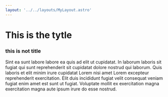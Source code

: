 ```yaml
---
layout: '../../layouts/MyLayout.astro'
---
```

# This is the tytle 

### this is not title



Sint ea sunt labore labore ea quis ad elit ut cupidatat. In laborum laboris sit fugiat qui sunt reprehenderit sit cupidatat dolore nostrud qui laborum. Quis laboris et elit minim irure cupidatat Lorem nisi amet Lorem excepteur reprehenderit exercitation. Elit duis incididunt fugiat velit consequat veniam fugiat enim amet est sunt ut fugiat. Voluptate mollit ex exercitation magna exercitation magna aute ipsum irure do esse nostrud.
